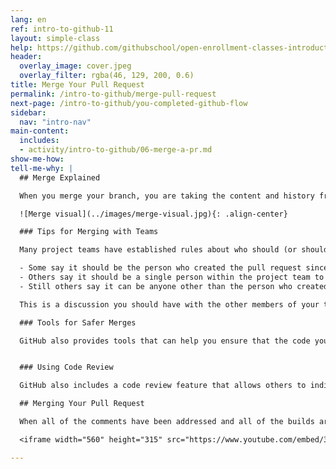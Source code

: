 ```yaml
---
lang: en
ref: intro-to-github-11
layout: simple-class
help: https://github.com/githubschool/open-enrollment-classes-introduction-to-github/issues/new?title=I%20need%20help&body=Describe%20what%20you%20need%20help%20with%20here.
header:
  overlay_image: cover.jpeg
  overlay_filter: rgba(46, 129, 200, 0.6)
title: Merge Your Pull Request
permalink: /intro-to-github/merge-pull-request
next-page: /intro-to-github/you-completed-github-flow
sidebar:
  nav: "intro-nav"
main-content:
  includes:
  - activity/intro-to-github/06-merge-a-pr.md
show-me-how:
tell-me-why: |
  ## Merge Explained

  When you merge your branch, you are taking the content and history from the branch you created and adding it to the content and history of the `master` branch.

  ![Merge visual](../images/merge-visual.jpg){: .align-center}

  ### Tips for Merging with Teams

  Many project teams have established rules about who should (or shouldn't) merge a pull request:

  - Some say it should be the person who created the pull request since they will be the ones to deal with any issues resulting from the merge.
  - Others say it should be a single person within the project team to ensure consistency.
  - Still others say it can be anyone other than the person who created the pull request.

  This is a discussion you should have with the other members of your team.

  ### Tools for Safer Merges

  GitHub also provides tools that can help you ensure that the code you are merging is safe! For example, this repository uses continuous integration to validate the syntax in your file and it uses protected branches to prevent you from merging the branch if your file contains errors. We will spend more time on these features in another class!


  ### Using Code Review

  GitHub also includes a code review feature that allows others to indicate they have looked over the code and either **Approve** it or **Request Changes**.

  ## Merging Your Pull Request

  When all of the comments have been addressed and all of the builds are passing, you are ready to merge your pull request. This video will show you how easy it is:

  <iframe width="560" height="315" src="https://www.youtube.com/embed/3MUmLHHxSqE" frameborder="0" allowfullscreen></iframe>

---
```

